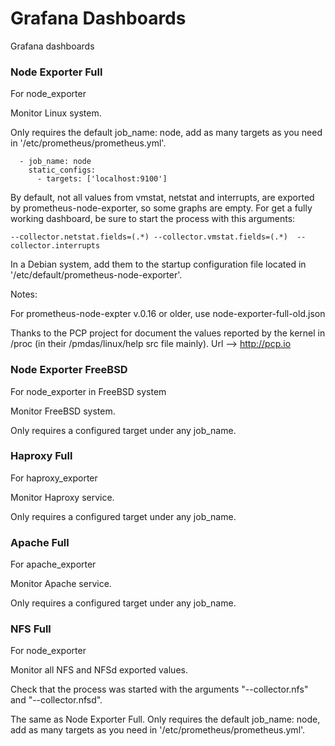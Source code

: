 # Grafana Dashboards
Grafana dashboards


### Node Exporter Full

For node_exporter

Monitor Linux system.

Only requires the default job_name: node, add as many targets as you need in '/etc/prometheus/prometheus.yml'.


```
  - job_name: node
    static_configs:
      - targets: ['localhost:9100']
```

By default, not all values from vmstat, netstat and interrupts, are exported by prometheus-node-exporter, so some graphs are empty. For get a fully working dashboard, be sure to start the process with this arguments:

```
--collector.netstat.fields=(.*) --collector.vmstat.fields=(.*)  --collector.interrupts

```
In a Debian system, add them to the startup configuration file located in '/etc/default/prometheus-node-exporter'.


Notes:

For prometheus-node-expter v.0.16 or older, use node-exporter-full-old.json

Thanks to the PCP project for document the values reported by the kernel in /proc (in their /pmdas/linux/help src file mainly). Url --> http://pcp.io



### Node Exporter FreeBSD

For node_exporter in FreeBSD system

Monitor FreeBSD system.

Only requires a configured target under any job_name.



### Haproxy Full

For haproxy_exporter

Monitor Haproxy service.

Only requires a configured target under any job_name.



### Apache Full

For apache_exporter

Monitor Apache service.

Only requires a configured target under any job_name.



### NFS Full

For node_exporter

Monitor all NFS and NFSd exported values.

Check that the process was started with the arguments "--collector.nfs" and "--collector.nfsd".

The same as Node Exporter Full. Only requires the default job_name: node, add as many targets as you need in '/etc/prometheus/prometheus.yml'.


